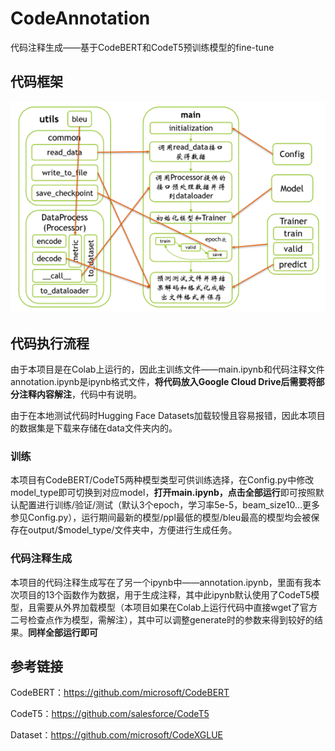 # CodeAnnotation
代码注释生成——基于CodeBERT和CodeT5预训练模型的fine-tune

## 代码框架

![project structure](./img/structure.png)

## 代码执行流程

由于本项目是在Colab上运行的，因此主训练文件——main.ipynb和代码注释文件annotation.ipynb是ipynb格式文件，**将代码放入Google Cloud Drive后需要将部分注释内容解注**，代码中有说明。

由于在本地测试代码时Hugging Face Datasets加载较慢且容易报错，因此本项目的数据集是下载来存储在data文件夹内的。

### 训练

本项目有CodeBERT/CodeT5两种模型类型可供训练选择，在Config.py中修改model_type即可切换到对应model，**打开main.ipynb，点击全部运行**即可按照默认配置进行训练/验证/测试（默认3个epoch，学习率5e-5，beam_size10...更多参见Config.py），运行期间最新的模型/ppl最低的模型/bleu最高的模型均会被保存在output/$model_type/文件夹中，方便进行生成任务。

### 代码注释生成

本项目的代码注释生成写在了另一个ipynb中——annotation.ipynb，里面有我本次项目的13个函数作为数据，用于生成注释，其中此ipynb默认使用了CodeT5模型，且需要从外界加载模型（本项目如果在Colab上运行代码中直接wget了官方二号检查点作为模型，需解注），其中可以调整generate时的参数来得到较好的结果。**同样全部运行即可**

## 参考链接

CodeBERT：https://github.com/microsoft/CodeBERT

CodeT5：https://github.com/salesforce/CodeT5

Dataset：https://github.com/microsoft/CodeXGLUE
